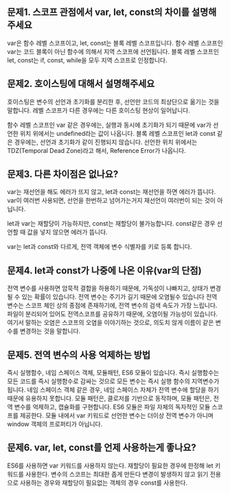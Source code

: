 ## 문제1. 스코프 관점에서 var, let, const의 차이를 설명해 주세요

var은 함수 레벨 스코프이고, let, const는 블록 레벨 스코프입니다.
함수 레벨 스코프인 var는 코드 블록이 아닌 함수에 의해서 지역 스코프에 선언됩니다.
블록 레벨 스코프인 let, const는 if, const, while을 모두 지역 스코프로 인정합니다.

## 문제2. 호이스팅에 대해서 설명해주세요

호이스팅은 변수의 선언과 초기화를 분리한 후, 선언만 코드의 최상단으로 옮기는 것을 말합니다.
레벨 스코프가 다른 경우에는 다른 호이스팅 현상이 일어납니다.

함수 레벨 스코프인 var 같은 경우에는, 실행과 동시에 초기화가 되기 때문에 var가 선언한 위치 위에서는 undefined라는 값이 나옵니다.
블록 레벨 스코프인 let과 const 같은 경우에는, 선언과 초기화가 같이 진행되지 않습니다.
선언한 위치 위에서는 TDZ(Temporal Dead Zone)라고 해서, Reference Error가 나옵니다.

## 문제3. 다른 차이점은 없나요?

var는 재선언을 해도 에러가 뜨지 않고, let과 const는 재선언을 하면 에러가 뜹니다.
var이 여러번 사용되면, 선언을 한번하고 넘어가는거지 재선언이 여러번이 되는 것이 아닙니다.

let과 var는 재할당이 가능하지만, const는 재할당이 불가능합니다.
const같은 경우 선언할 때 값을 넣지 않으면 에러가 뜹니다.

var는 let과 const와 다르게, 전역 객체에 변수 식별자를 키로 등록 합니다.

## 문제4. let과 const가 나중에 나온 이유(var의 단점)

전역 변수를 사용하면 암묵적 결합을 하용하기 때문에, 가독성이 나빠지고, 상태가 변경될 수 있는 확률이 있습니다.
전역 변수는 주기가 길기 때문에 오염될수 있습니다
전역 변수는 스코프 체인 상의 종점에 존재하기에, 전역 변수의 검색 속도가 가장 느립니다.
파일이 분리되어 있어도 전역스코프를 공유하기 때문에, 오염이될 가능성이 있습니다. 여기서 말하는 오염은 스코프의 오염을 이야기하는 것으로, 의도치 않게 이름이 같은 변수를 변경하는 것을 말합니다.

## 문제5. 전역 변수의 사용 억제하는 방법

즉시 실행함수, 네임 스페이스 객체, 모듈패턴, ES6 모듈이 있습니다.
즉시 실행함수는 모든 코드를 즉시 실행함수로 감싸는 것으로 모든 변수는 즉시 실행 함수의 지역변수가 됩니다.
네임 스페이스 객체 같은 경우, 네임 스페이스 자체가 전역 변수에 할당을 하기 때문에 유용하지 못합니다.
모듈 패턴은, 클로저를 기반으로 동작하며, 모듈 패턴은, 전역 변수를 억제하고, 캡슐화를 구현합니다.
ES6 모듈은 파일 자체의 독자적인 모듈 스코프를 제공한다. 모듈 내에서 var 키워드로 선언한 변수는 더이상 전역 변수가 아니며 window 객체의 프로퍼티가 아닙니다.

## 문제6. var, let, const를 언제 사용하는게 좋나요?

ES6를 사용하면 var 키워드를 사용하지 않는다.
재할당이 필요한 경우에 한정해 let 키워드를 사용한다. 변수의 스코프는 최대한 좁게 만든다
변경이 발생하지 않고 읽기 전용으로 사용하는 경우와 재할당이 필요없는 객체의 경우 const를 사용한다.
